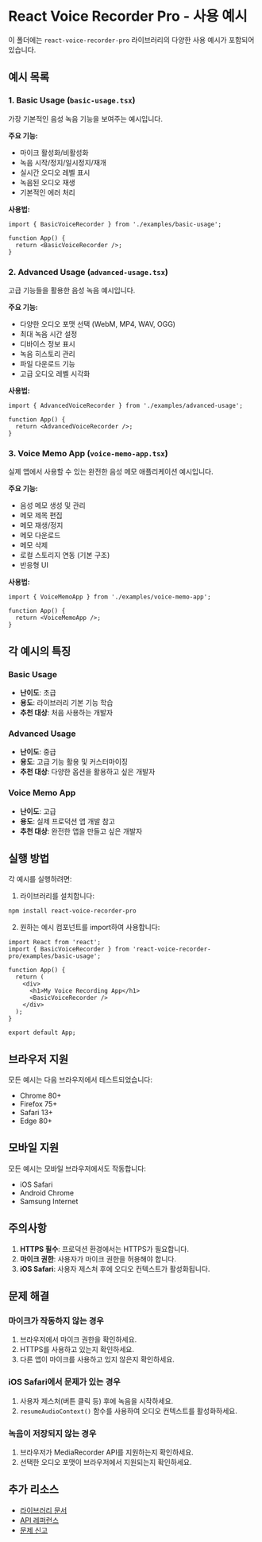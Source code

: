 # React Voice Recorder Pro - 사용 예시

이 폴더에는 `react-voice-recorder-pro` 라이브러리의 다양한 사용 예시가 포함되어 있습니다.

## 예시 목록

### 1. Basic Usage (`basic-usage.tsx`)
가장 기본적인 음성 녹음 기능을 보여주는 예시입니다.

**주요 기능:**
- 마이크 활성화/비활성화
- 녹음 시작/정지/일시정지/재개
- 실시간 오디오 레벨 표시
- 녹음된 오디오 재생
- 기본적인 에러 처리

**사용법:**
```tsx
import { BasicVoiceRecorder } from './examples/basic-usage';

function App() {
  return <BasicVoiceRecorder />;
}
```

### 2. Advanced Usage (`advanced-usage.tsx`)
고급 기능들을 활용한 음성 녹음 예시입니다.

**주요 기능:**
- 다양한 오디오 포맷 선택 (WebM, MP4, WAV, OGG)
- 최대 녹음 시간 설정
- 디바이스 정보 표시
- 녹음 히스토리 관리
- 파일 다운로드 기능
- 고급 오디오 레벨 시각화

**사용법:**
```tsx
import { AdvancedVoiceRecorder } from './examples/advanced-usage';

function App() {
  return <AdvancedVoiceRecorder />;
}
```

### 3. Voice Memo App (`voice-memo-app.tsx`)
실제 앱에서 사용할 수 있는 완전한 음성 메모 애플리케이션 예시입니다.

**주요 기능:**
- 음성 메모 생성 및 관리
- 메모 제목 편집
- 메모 재생/정지
- 메모 다운로드
- 메모 삭제
- 로컬 스토리지 연동 (기본 구조)
- 반응형 UI

**사용법:**
```tsx
import { VoiceMemoApp } from './examples/voice-memo-app';

function App() {
  return <VoiceMemoApp />;
}
```

## 각 예시의 특징

### Basic Usage
- **난이도**: 초급
- **용도**: 라이브러리 기본 기능 학습
- **추천 대상**: 처음 사용하는 개발자

### Advanced Usage
- **난이도**: 중급
- **용도**: 고급 기능 활용 및 커스터마이징
- **추천 대상**: 다양한 옵션을 활용하고 싶은 개발자

### Voice Memo App
- **난이도**: 고급
- **용도**: 실제 프로덕션 앱 개발 참고
- **추천 대상**: 완전한 앱을 만들고 싶은 개발자

## 실행 방법

각 예시를 실행하려면:

1. 라이브러리를 설치합니다:
```bash
npm install react-voice-recorder-pro
```

2. 원하는 예시 컴포넌트를 import하여 사용합니다:
```tsx
import React from 'react';
import { BasicVoiceRecorder } from 'react-voice-recorder-pro/examples/basic-usage';

function App() {
  return (
    <div>
      <h1>My Voice Recording App</h1>
      <BasicVoiceRecorder />
    </div>
  );
}

export default App;
```

## 브라우저 지원

모든 예시는 다음 브라우저에서 테스트되었습니다:
- Chrome 80+
- Firefox 75+
- Safari 13+
- Edge 80+

## 모바일 지원

모든 예시는 모바일 브라우저에서도 작동합니다:
- iOS Safari
- Android Chrome
- Samsung Internet

## 주의사항

1. **HTTPS 필수**: 프로덕션 환경에서는 HTTPS가 필요합니다.
2. **마이크 권한**: 사용자가 마이크 권한을 허용해야 합니다.
3. **iOS Safari**: 사용자 제스처 후에 오디오 컨텍스트가 활성화됩니다.

## 문제 해결

### 마이크가 작동하지 않는 경우
1. 브라우저에서 마이크 권한을 확인하세요.
2. HTTPS를 사용하고 있는지 확인하세요.
3. 다른 앱이 마이크를 사용하고 있지 않은지 확인하세요.

### iOS Safari에서 문제가 있는 경우
1. 사용자 제스처(버튼 클릭 등) 후에 녹음을 시작하세요.
2. `resumeAudioContext()` 함수를 사용하여 오디오 컨텍스트를 활성화하세요.

### 녹음이 저장되지 않는 경우
1. 브라우저가 MediaRecorder API를 지원하는지 확인하세요.
2. 선택한 오디오 포맷이 브라우저에서 지원되는지 확인하세요.

## 추가 리소스

- [라이브러리 문서](../README.md)
- [API 레퍼런스](../docs/api.md)
- [문제 신고](https://github.com/yourusername/react-voice-recorder-pro/issues)
